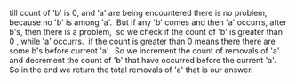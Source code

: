 till count of 'b' is 0, and 'a' are being encountered there is no problem, because no 'b' is among 'a'.
​
But if any 'b' comes and then 'a' occurrs, after b's, then there is a problem,
​
so we check if the count of 'b' is greater than 0 , while 'a' occurrs.
​
if the count is greater than 0 means there there are some b's before current 'a'.
​
So we increment the count of removals of 'a' and decrement the count of 'b' that have occurred before the current 'a'.
​
So in the end we return the total removals of 'a' that is our answer.
​
​